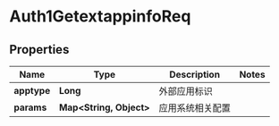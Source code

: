 # Auth1GetextappinfoReq

## Properties
Name | Type | Description | Notes
------------ | ------------- | ------------- | -------------
**apptype** | **Long** | 外部应用标识 | 
**params** | **Map&lt;String, Object&gt;** | 应用系统相关配置 | 

